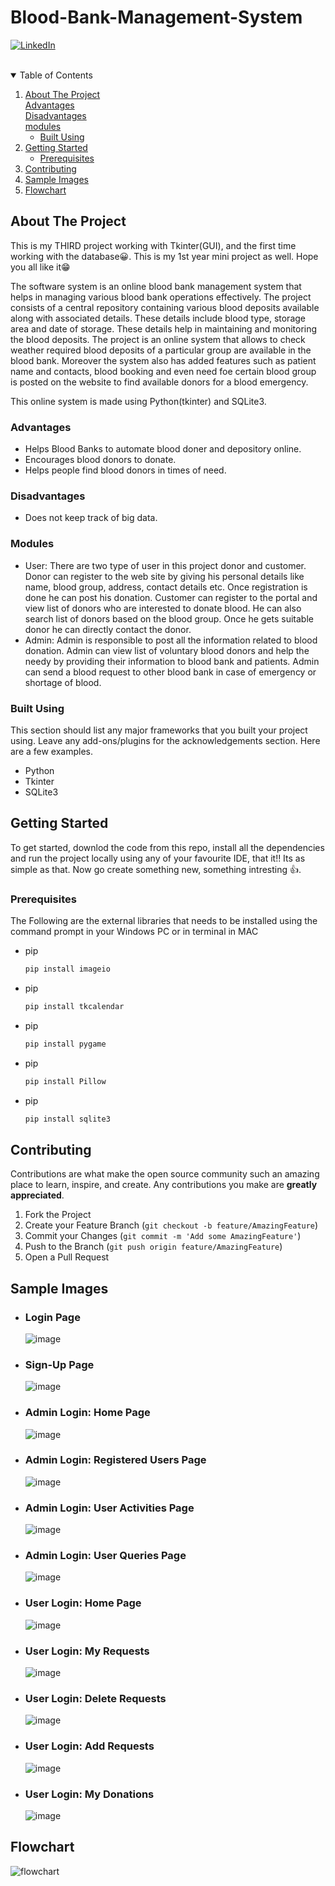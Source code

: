# Blood-Bank-Management-System
<!--
*** Thanks for checking out the Online Blood Bank Management System. If you have a suggestion
*** that would make this better, please fork the repo and create a pull request
*** or simply open an issue with the tag "enhancement".
*** Thanks again! Now go create something AMAZING! :D
-->



<!-- PROJECT SHIELDS -->
<!--
*** I'm using markdown "reference style" links for readability.
*** Reference links are enclosed in brackets [ ] instead of parentheses ( ).
*** See the bottom of this document for the declaration of the reference variables
*** for contributors-url, forks-url, etc. This is an optional, concise syntax you may use.
*** https://www.markdownguide.org/basic-syntax/#reference-style-links
-->

[![LinkedIn][linkedin-shield]][linkedin-url]


<!-- PROJECT LOGO -->
<br />

<!-- TABLE OF CONTENTS -->
<details open="open">
  <summary>Table of Contents</summary>
  <ol>
    <li>
      <a href="#about-the-project">About The Project</a>
      <br/>
      <a href="#advantages">Advantages</a>
      <br/>
      <a href="#disadvantages">Disadvantages</a>
      <br/>
      <a href="#modules">modules</a>
      <ul>
        <li><a href="#built-using">Built Using</a></li>
      </ul>
    </li>
    <li>
      <a href="#getting-started">Getting Started</a>
      <ul>
        <li><a href="#prerequisites">Prerequisites</a></li>
      </ul>
    </li>
    <li><a href="#contributing">Contributing</a></li>
    <li><a href="#sample-images">Sample Images</a></li>
    <li><a href="#flowchart">Flowchart</a></li>
  </ol>
</details>



<!-- ABOUT THE PROJECT -->
## About The Project

This is my THIRD project working with Tkinter(GUI), and the first time working with the database😀. This is my 1st year mini project as well. Hope you all like it😁

The software system is an online blood bank management system that helps in managing various blood bank operations effectively. The project consists of a central repository containing various blood deposits available along with associated details. These details include blood type, storage area and date of storage. These details help in maintaining and monitoring the blood deposits. The project is an online system that allows to check weather required blood deposits of a particular group are available in the blood bank. Moreover the system also has added features such as patient name and contacts, blood booking and even need foe certain blood group is posted on the website to find available donors for a blood emergency.

This online system is made using Python(tkinter) and SQLite3.

### Advantages
* Helps Blood Banks to automate blood doner and depository online.
* Encourages blood donors to donate.
* Helps people find blood donors in times of need.
### Disadvantages
* Does not keep track of big data.

### Modules

* User: There are two type of user in this project donor and customer. Donor can register to the web site by giving his personal details like name, blood group, address, contact details etc. Once registration is done he can post his donation. Customer can register to the portal and view list of donors who are interested to donate blood. He can also search list of donors based on the blood group. Once he gets suitable donor he can directly contact the donor.
* Admin: Admin is responsible to post all the information related to blood donation. Admin can view list of voluntary blood donors and help the needy by providing their information to blood bank and patients. Admin can send a blood request to other blood bank in case of emergency or shortage of blood.

### Built Using

This section should list any major frameworks that you built your project using. Leave any add-ons/plugins for the acknowledgements section. Here are a few examples.
* Python
* Tkinter
* SQLite3



<!-- GETTING STARTED -->
## Getting Started

To get started, downlod the code from this repo, install all the dependencies and run the project locally using any of your favourite IDE, that it!! Its as simple as that.
Now go create something new, something intresting 👍.

### Prerequisites

The Following are the external libraries that needs to be installed using the command prompt in your Windows PC or in terminal in MAC 
* pip
  ```sh
  pip install imageio
  ```
  
* pip
  ```sh
  pip install tkcalendar
  ```
  
* pip
  ```sh
  pip install pygame
  ```
  
* pip
  ```sh
  pip install Pillow
  ```
  
* pip
  ```sh
  pip install sqlite3
  ```

<!-- CONTRIBUTING -->
## Contributing

Contributions are what make the open source community such an amazing place to learn, inspire, and create. Any contributions you make are **greatly appreciated**.

1. Fork the Project
2. Create your Feature Branch (`git checkout -b feature/AmazingFeature`)
3. Commit your Changes (`git commit -m 'Add some AmazingFeature'`)
4. Push to the Branch (`git push origin feature/AmazingFeature`)
5. Open a Pull Request

## Sample Images

* ### **Login Page**

  ![image](https://user-images.githubusercontent.com/70905787/135963435-b2518b3c-3633-43d7-a481-ab995a078d87.png)
  
* ### **Sign-Up Page**

  ![image](https://user-images.githubusercontent.com/70905787/135963608-31144241-66c9-4089-8334-f0893e883cc3.png)

* ### **Admin Login: Home Page**

  ![image](https://user-images.githubusercontent.com/70905787/135964125-fd5a60a9-f90f-49bc-85d2-cda3e43e1126.png)
  
* ### **Admin Login: Registered Users Page**
  
  ![image](https://user-images.githubusercontent.com/70905787/135964247-4d6fb78c-844d-49c1-b35d-7d479a746ca6.png)
  
* ### **Admin Login: User Activities Page**

  ![image](https://user-images.githubusercontent.com/70905787/135964406-70d5024c-90a6-47ff-81e9-77c04985d5ef.png)
  
* ### **Admin Login: User Queries Page**
  
  ![image](https://user-images.githubusercontent.com/70905787/135964515-563eb80c-26d6-45ed-bd37-707940139cf2.png)

* ### **User Login: Home Page**
 
  ![image](https://user-images.githubusercontent.com/70905787/135964729-7ee421b1-5982-4926-a079-34650e2e7364.png)
  
* ### **User Login: My Requests**
 
  ![image](https://user-images.githubusercontent.com/70905787/135964979-cd6052d7-487b-4264-a4e7-cef35fe70c57.png)

* ### **User Login: Delete Requests**
 
  ![image](https://user-images.githubusercontent.com/70905787/135965196-912e0e49-d17a-4dcc-8dfb-40b70f23ff68.png)
 
* ### **User Login: Add Requests**
 
  ![image](https://user-images.githubusercontent.com/70905787/135965196-912e0e49-d17a-4dcc-8dfb-40b70f23ff68.png)
  
* ### **User Login: My Donations**

  ![image](https://user-images.githubusercontent.com/70905787/135965343-9de41689-66f1-408c-a749-ec2f184f6755.png)
  

## Flowchart

  ![flowchart](https://user-images.githubusercontent.com/70905787/135967717-1878cff2-e493-4cd6-a0d4-b837490580ae.JPG)


<!-- MARKDOWN LINKS & IMAGES -->
<!-- https://www.markdownguide.org/basic-syntax/#reference-style-links -->
[linkedin-shield]: https://img.shields.io/badge/-LinkedIn-black.svg?style=for-the-badge&logo=linkedin&colorB=555
[linkedin-url]: https://www.linkedin.com/in/nisarg-doshi-69567418b/
